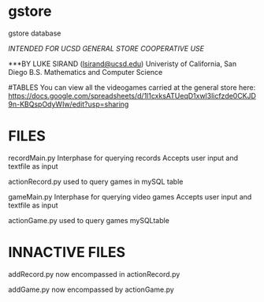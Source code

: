 # gstore
gstore database 

*INTENDED FOR UCSD GENERAL STORE COOPERATIVE USE*

***BY LUKE SIRAND (lsirand@ucsd.edu)
  Univeristy of California, San Diego
  B.S. Mathematics and Computer Science

#TABLES
  You can view all the videogames carried at the general store here:
  https://docs.google.com/spreadsheets/d/1l1cxksATUeqD1xwl3licfzde0CKJD9n-KBQspOdyWIw/edit?usp=sharing

# FILES

recordMain.py
  Interphase for querying records
  Accepts user input and textfile as input

actionRecord.py
  used to query games in mySQL table 

gameMain.py
  Interphase for querying video games
  Accepts user input and textfile as input

actionGame.py
  used to query games mySQLtable
  
  
# INNACTIVE FILES
  addRecord.py
    now encompassed in actionRecord.py
    
  addGame.py
    now encompassed by actionGame.py
    
   
